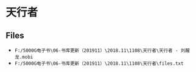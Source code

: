 # 天行者

## Files

- `F:/5000G电子书\06-书库更新（201911）\2018.11\1108\天行者\天行者 - 刘醒龙.mobi`
- `F:/5000G电子书\06-书库更新（201911）\2018.11\1108\天行者\files.txt`
